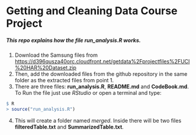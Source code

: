 # Getting and Cleaning Data Course Project

##### This repo explains how the file run_analysis.R works.

1. Download the Samsung files from <https://d396qusza40orc.cloudfront.net/getdata%2Fprojectfiles%2FUCI%20HAR%20Dataset.zip> 
2. Then, add the downloaded files from the github repository in the same folder as the extracted files from point 1.
3. There are three files: **run_analysis.R**, **README.md** and **CodeBook.md**. To Run the file just use *RStudio* or open a terminal and type: 
```R
$ R
> source("run_analysis.R")
```
4. This will create a folder named *merged*. Inside there will be two files **filteredTable.txt** and **SummarizedTable.txt**. 

